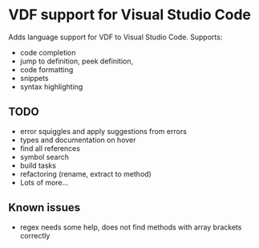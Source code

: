 # VDF support for Visual Studio Code

Adds language support for VDF to Visual Studio Code.
Supports:

- code completion
- jump to definition, peek definition,
- code formatting
- snippets
- syntax highlighting

## TODO

- error squiggles and apply suggestions from errors
- types and documentation on hover
- find all references
- symbol search
- build tasks
- refactoring (rename, extract to method)
- Lots of more...

## Known issues

- regex needs some help, does not find methods with array brackets correctly
